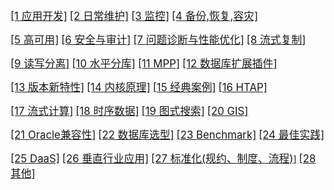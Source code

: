 <big>[[1 应用开发]](1.md)</big>  <big>[[2 日常维护]](2.md)</big>  <big>[[3 监控]](3.md)</big>  <big>[[4 备份,恢复,容灾]](4.md)</big>  
    
<big>[[5 高可用]](5.md)</big>  <big>[[6 安全与审计]](6.md)</big>  <big>[[7 问题诊断与性能优化]](7.md)</big>  <big>[[8 流式复制]](8.md)</big>  
  
<big>[[9 读写分离]](9.md)</big>  <big>[[10 水平分库]](10.md)</big>  <big>[[11 MPP]](11.md)</big>  <big>[[12 数据库扩展插件]](12.md)</big>  
  
<big>[[13 版本新特性]](13.md)</big>  <big>[[14 内核原理]](14.md)</big>  <big>[[15 经典案例]](15.md)</big>  <big>[[16 HTAP]](16.md)</big>  
    
<big>[[17 流式计算]](17.md)</big>  <big>[[18 时序数据]](18.md)</big>  <big>[[19 图式搜索]](19.md)</big>  <big>[[20 GIS]](20.md)</big>  
    
<big>[[21 Oracle兼容性]](21.md)</big>  <big>[[22 数据库选型]](22.md)</big>  <big>[[23 Benchmark]](23.md)</big>  <big>[[24 最佳实践]](24.md)</big>  
    
<big>[[25 DaaS]](25.md)</big>  <big>[[26 垂直行业应用]](26.md)</big>  <big>[[27 标准化(规约、制度、流程)</big>]](27.md)</big>  <big>[[28 其他]](28.md)</big>  
  

